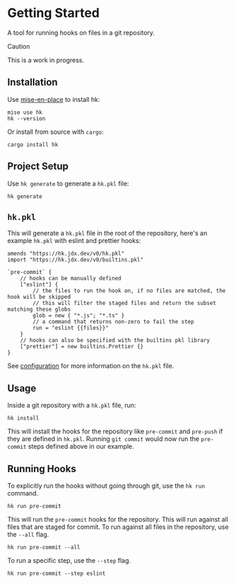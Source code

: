 # Getting Started

A tool for running hooks on files in a git repository.

> [!CAUTION]
> This is a work in progress.

## Installation

Use [mise-en-place](https://github.com/jdx/mise) to install hk:

```
mise use hk
hk --version
```

Or install from source with `cargo`:

```
cargo install hk
```

## Project Setup

Use `hk generate` to generate a `hk.pkl` file:

```
hk generate
```

## `hk.pkl`

This will generate a `hk.pkl` file in the root of the repository, here's an example `hk.pkl` with eslint and prettier hooks:

```pkl
amends "https://hk.jdx.dev/v0/hk.pkl"
import "https://hk.jdx.dev/v0/builtins.pkl"

`pre-commit` {
    // hooks can be manually defined
    ["eslint"] {
        // the files to run the hook on, if no files are matched, the hook will be skipped
        // this will filter the staged files and return the subset matching these globs
        glob = new { "*.js"; "*.ts" }
        // a command that returns non-zero to fail the step
        run = "eslint {{files}}"
    }
    // hooks can also be specified with the builtins pkl library
    ["prettier"] = new builtins.Prettier {}
}
```

See [configuration](/configuration) for more information on the `hk.pkl` file.

## Usage

Inside a git repository with a `hk.pkl` file, run:

```
hk install
```

This will install the hooks for the repository like `pre-commit` and `pre-push` if they are defined in `hk.pkl`. Running `git commit` would now run the `pre-commit` steps defined above in our example.

## Running Hooks

To explicitly run the hooks without going through git, use the `hk run` command.

```
hk run pre-commit
```

This will run the `pre-commit` hooks for the repository. This will run against all files that are staged for commit. To run against all files in the repository, use the `--all` flag.

```
hk run pre-commit --all
```

To run a specific step, use the `--step` flag.

```
hk run pre-commit --step eslint
```
